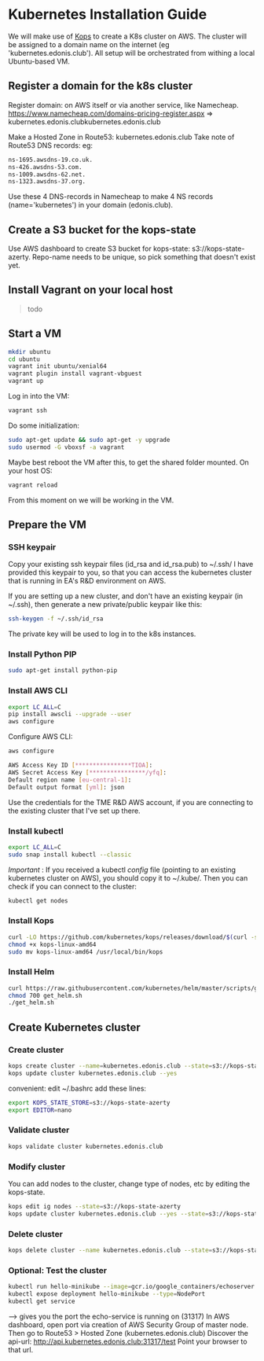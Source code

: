 # Kubernetes Installation Guide

We will make use of [Kops](https://github.com/kubernetes/kops) to create a K8s cluster on AWS.
The cluster will be assigned to a domain name on the internet (eg 'kubernetes.edonis.club').
All setup will be orchestrated from withing a local Ubuntu-based VM.

## Register a domain for the k8s cluster

Register domain: on AWS itself or via another service, like Namecheap.
https://www.namecheap.com/domains-pricing-register.aspx
=> kubernetes.edonis.clubkubernetes.edonis.club

Make a Hosted Zone in Route53: kubernetes.edonis.club
Take note of Route53 DNS records: eg:

```bash
ns-1695.awsdns-19.co.uk.
ns-426.awsdns-53.com.
ns-1009.awsdns-62.net.
ns-1323.awsdns-37.org.
```

Use these 4 DNS-records in Namecheap to make 4 NS records (name='kubernetes') in your domain (edonis.club).

## Create a S3 bucket for the kops-state

Use AWS dashboard to create S3 bucket for kops-state: s3://kops-state-azerty.
Repo-name needs to be unique, so pick something that doesn't exist yet.

## Install Vagrant on your local host

> todo

## Start a VM

```bash
mkdir ubuntu 
cd ubuntu
vagrant init ubuntu/xenial64
vagrant plugin install vagrant-vbguest
vagrant up
```

Log in into the VM:

```bash
vagrant ssh
```

Do some initialization:

```bash
sudo apt-get update && sudo apt-get -y upgrade
sudo usermod -G vboxsf -a vagrant
```

Maybe best reboot the VM after this, to get the shared folder mounted. On your host OS:

```bash
vagrant reload
```

From this moment on we will be working in the VM.

## Prepare the VM

### SSH keypair

Copy your existing ssh keypair files (id_rsa and id_rsa.pub) to ~/.ssh/
I have provided this keypair to you, so that you can access the kubernetes cluster that is running in EA's R&D environment on AWS.

If you are setting up a new cluster, and don't have an existing keypair (in ~/.ssh), then generate a new private/public keypair like this:

```bash
ssh-keygen -f ~/.ssh/id_rsa
```

The private key will be used to log in to the k8s instances.

### Install Python PIP

```bash
sudo apt-get install python-pip
```

### Install AWS CLI

```bash
export LC_ALL=C
pip install awscli --upgrade --user
aws configure
```

Configure AWS CLI:

```bash
aws configure

AWS Access Key ID [****************TIOA]: 
AWS Secret Access Key [****************/yfq]: 
Default region name [eu-central-1]: 
Default output format [yml]: json
```

Use the credentials for the TME R&D AWS account, if you are connecting to the existing cluster that I've set up there.

### Install kubectl

```bash
export LC_ALL=C
sudo snap install kubectl --classic
```

*Important* : If you received a kubectl _config_ file (pointing to an existing kubernetes cluster on AWS), you should copy it to ~/.kube/. Then you can check if you can connect to the cluster:

```bash
kubectl get nodes
```

### Install Kops

```bash
curl -LO https://github.com/kubernetes/kops/releases/download/$(curl -s https://api.github.com/repos/kubernetes/kops/releases/latest | grep tag_name | cut -d '"' -f 4)/kops-linux-amd64
chmod +x kops-linux-amd64
sudo mv kops-linux-amd64 /usr/local/bin/kops
```

### Install Helm

```bash
curl https://raw.githubusercontent.com/kubernetes/helm/master/scripts/get > get_helm.sh
chmod 700 get_helm.sh
./get_helm.sh
```

## Create Kubernetes cluster

### Create cluster

```bash
kops create cluster --name=kubernetes.edonis.club --state=s3://kops-state-azerty --zones=eu-central-1a,eu-central-1b --node-count=3 --node-size=t2.medium --master-size=t2.small --dns-zone=kubernetes.edonis.club
kops update cluster kubernetes.edonis.club --yes
```

convenient: edit ~/.bashrc
add these lines:
```bash
export KOPS_STATE_STORE=s3://kops-state-azerty
export EDITOR=nano
```

### Validate cluster

```bash
kops validate cluster kubernetes.edonis.club
```

### Modify cluster

You can add nodes to the cluster, change type of nodes, etc by editing the kops-state.

```bash
kops edit ig nodes --state=s3://kops-state-azerty
kops update cluster kubernetes.edonis.club --yes --state=s3://kops-state-azerty
```

### Delete cluster
```bash
kops delete cluster --name kubernetes.edonis.club --state=s3://kops-state-azerty --yes
```

### Optional: Test the cluster
```bash
kubectl run hello-minikube --image=gcr.io/google_containers/echoserver:1.4 --port=8080
kubectl expose deployment hello-minikube --type=NodePort
kubectl get service 
```
--> gives you the port the echo-service is running on (31317)
In AWS dashboard, open port via creation of AWS Security Group of master node.
Then go to Route53 > Hosted Zone (kubernetes.edonis.club)
Discover the api-url: http://api.kubernetes.edonis.club:31317/test
Point your browser to that url.